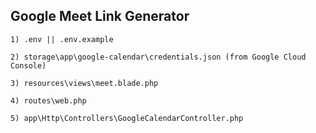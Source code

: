 ## Google Meet Link Generator

    1) .env || .env.example
    
    2) storage\app\google-calendar\credentials.json (from Google Cloud Console)

    3) resources\views\meet.blade.php

    4) routes\web.php

    5) app\Http\Controllers\GoogleCalendarController.php